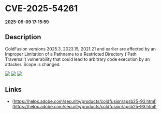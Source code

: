 # CVE-2025-54261

**2025-09-09 17:15:59**

## Description
ColdFusion versions 2025.3, 2023.15, 2021.21 and earlier are affected by an Improper Limitation of a Pathname to a Restricted Directory ('Path Traversal') vulnerability that could lead to arbitrary code execution by an attacker. Scope is changed.

![](https://img.shields.io/static/v1?label=Score&message=9.0&color=red)
![](https://img.shields.io/static/v1?label=Severity&message=CRITICAL&color=red)
![](https://img.shields.io/static/v1?label=CWE&message=Traversal&color=green)

## Links
- [https://helpx.adobe.com/security/products/coldfusion/apsb25-93.html](https://helpx.adobe.com/security/products/coldfusion/apsb25-93.html)
